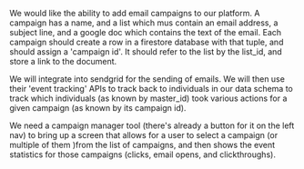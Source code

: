 

We would like the ability to add email campaigns to our platform. A campaign has a name, and a list which mus contain an email address, a subject line, and a google doc which contains the text of the email. Each campaign should create a row in a firestore database with that tuple, and should assign a 'campaign id'. It should refer to the list by the list_id, and store a link to the document.

We will integrate into sendgrid for the sending of emails. We will then use their 'event tracking' APIs to track back to individuals in our data schema to track which individuals (as known by master_id) took various actions for a given campaign (as known by its campaign id).

We need a campaign manager tool (there's already a button for it on the left nav) to bring up a screen that allows for a user to select a campaign (or multiple of them )from the list of campaigns, and then shows the event statistics for those campaigns (clicks, email opens, and clickthroughs).


